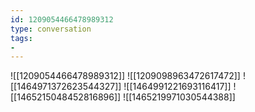 ```yaml
---
id: 1209054466478989312
type: conversation
tags:
- 
---
```

![[1209054466478989312]]
![[1209098963472617472]]
![[1464971372623544327]]
![[1464991221693116417]]
![[1465215048452816896]]
![[1465219971030544388]]

